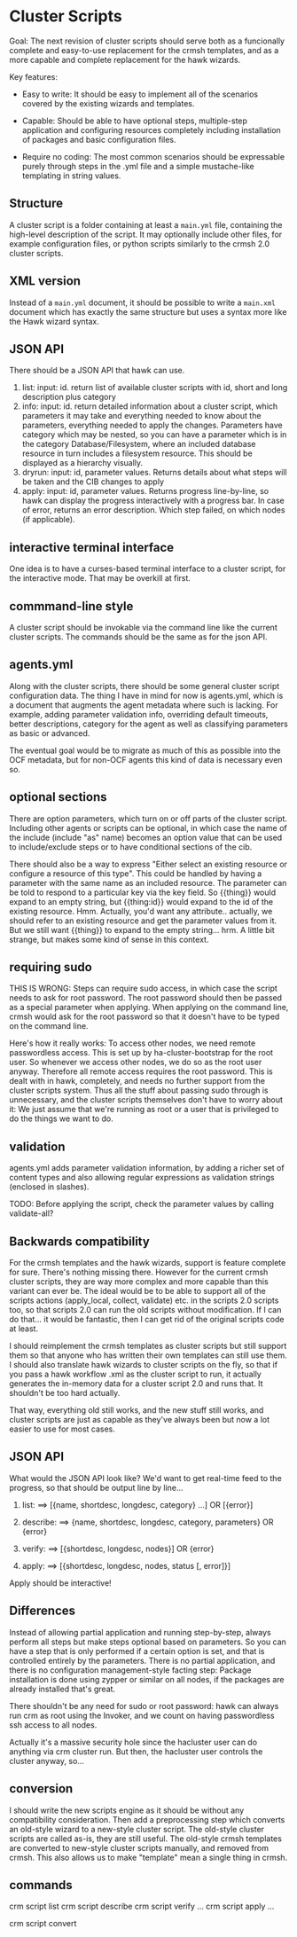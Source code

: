 # Cluster Scripts

Goal: The next revision of cluster scripts should serve both as a
funcionally complete and easy-to-use replacement for the crmsh
templates, and as a more capable and complete replacement for the hawk
wizards.

Key features:

- Easy to write: It should be easy to implement all of the scenarios
  covered by the existing wizards and templates.

- Capable: Should be able to have optional steps, multiple-step
  application and configuring resources completely including
  installation of packages and basic configuration files.

- Require no coding: The most common scenarios should be expressable
  purely through steps in the .yml file and a simple mustache-like
  templating in string values.

## Structure

A cluster script is a folder containing at least a `main.yml` file,
containing the high-level description of the script. It may optionally
include other files, for example configuration files, or python
scripts similarly to the crmsh 2.0 cluster scripts.


## XML version

Instead of a `main.yml` document, it should be possible to write a
`main.xml` document which has exactly the same structure but uses a
syntax more like the Hawk wizard syntax.

## JSON API

There should be a JSON API that hawk can use.

1. list: input: id. return list of available cluster scripts with id, short
and long description plus category
2. info: input: id. return detailed information about a cluster script, which
parameters it may take and everything needed to know about the
parameters, everything needed to apply the changes. Parameters have
category which may be nested, so you can have a parameter which is in
the category Database/Filesystem, where an included database resource
in turn includes a filesystem resource. This should be displayed as a
hierarchy visually.
3. dryrun: input: id, parameter values. Returns details about what
steps will be taken and the CIB changes to apply
4. apply: input: id, parameter values. Returns progress line-by-line,
so hawk can display the progress interactively with a progress bar.
In case of error, returns an error description. Which step failed, on
which nodes (if applicable).

## interactive terminal interface

One idea is to have a curses-based terminal interface to a cluster
script, for the interactive mode. That may be overkill at first.

## commmand-line style

A cluster script should be invokable via the command line like the
current cluster scripts. The commands should be the same as for the
json API.

## agents.yml

Along with the cluster scripts, there should be some general cluster
script configuration data. The thing I have in mind for now is
agents.yml, which is a document that augments the agent metadata where
such is lacking. For example, adding parameter validation info,
overriding default timeouts, better descriptions, category for the
agent as well as classifying parameters as basic or advanced.

The eventual goal would be to migrate as much of this as possible into
the OCF metadata, but for non-OCF agents this kind of data is
necessary even so.


## optional sections

There are option parameters, which turn on or off parts of the cluster
script. Including other agents or scripts can be optional, in which
case the name of the include (include "as" name) becomes an option
value that can be used to include/exclude steps or to have conditional
sections of the cib.

There should also be a way to express "Either select an existing
resource or configure a resource of this type". This could be handled
by having a parameter with the same name as an included resource. The
parameter can be told to respond to a particular key via the key
field. So {{thing}} would expand to an empty string, but {{thing:id}}
would expand to the id of the existing resource. Hmm. Actually, you'd
want any attribute.. actually, we should refer to an existing resource
and get the parameter values from it. But we still want {{thing}} to
expand to the empty string... hrm. A little bit strange, but makes
some kind of sense in this context.

## requiring sudo

THIS IS WRONG:
Steps can require sudo access, in which case the script needs to ask
for root password. The root password should then be passed as a
special parameter when applying. When applying on the command line,
crmsh would ask for the root password so that it doesn't have to be
typed on the command line.

Here's how it really works: To access other nodes, we need remote
passwordless access. This is set up by ha-cluster-bootstrap for the
root user. So whenever we access other nodes, we do so as the root
user anyway. Therefore all remote access requires the root
password. This is dealt with in hawk, completely, and needs no further
support from the cluster scripts system. Thus all the stuff about
passing sudo through is unnecessary, and the cluster scripts
themselves don't have to worry about it: We just assume that we're
running as root or a user that is privileged to do the things we want
to do.

## validation

agents.yml adds parameter validation information, by adding a richer
set of content types and also allowing regular expressions as
validation strings (enclosed in slashes).

TODO: Before applying the script, check the parameter values by
calling <agent> validate-all?

## Backwards compatibility

For the crmsh templates and the hawk wizards, support is feature
complete for sure. There's nothing missing there. However for the
current crmsh cluster scripts, they are way more complex and more
capable than this variant can ever be. The ideal would be to be able
to support all of the scripts actions (apply_local, collect, validate)
etc. in the scripts 2.0 scripts too, so that scripts 2.0 can run the
old scripts without modification. If I can do that... it would be
fantastic, then I can get rid of the original scripts code at least.

I should reimplement the crmsh templates as cluster scripts but still
support them so that anyone who has written their own templates can
still use them. I should also translate hawk wizards to cluster
scripts on the fly, so that if you pass a hawk workflow .xml as the
cluster script to run, it actually generates the in-memory data for a
cluster script 2.0 and runs that. It shouldn't be too hard actually.

That way, everything old still works, and the new stuff still works,
and cluster scripts are just as capable as they've always been but now
a lot easier to use for most cases.


## JSON API

What would the JSON API look like? We'd want to get real-time feed to
the progress, so that should be output line by line...

1. list: ==>
[{name, shortdesc, longdesc, category} ...]
OR
[{error}]

2. describe: <name> ==>
{name, shortdesc, longdesc, category, parameters}
OR
{error}

3. verify: <name> <parameters> ==>
[{shortdesc, longdesc, nodes}]
OR
{error}

4. apply: <name> <parameters> ==>
[{shortdesc, longdesc, nodes, status [, error]}]

Apply should be interactive!


## Differences

Instead of allowing partial application and running step-by-step,
always perform all steps but make steps optional based on
parameters. So you can have a step that is only performed if a certain
option is set, and that is controlled entirely by the
parameters. There is no partial application, and there is no
configuration management-style facting step: Package installation is
done using zypper or similar on all nodes, if the packages are already
installed that's great.

There shouldn't be any need for sudo or root password: hawk can always
run crm as root using the Invoker, and we count on having passwordless
ssh access to all nodes.

Actually it's a massive security hole since the hacluster user can do
anything via crm cluster run. But then, the hacluster user controls
the cluster anyway, so...

## conversion

I should write the new scripts engine as it should be without any
compatibility consideration. Then add a preprocessing step which
converts an old-style wizard to a new-style cluster script. The
old-style cluster scripts are called as-is, they are still useful.
The old-style crmsh templates are converted to new-style cluster
scripts manually, and removed from crmsh. This also allows us to make
"template" mean a single thing in crmsh.



## commands

crm script list
crm script describe <name>
crm script verify <name> <params>...
crm script apply <name> <params>...

crm script convert <template>|<wizard>|<script 1.0>
crm script api <command> <params>...


## moving from scripts 1.0 to 2.0

There are really a few main things missing from the scripts 1.0 to make
them usable:

1. Support for configuring a CIB in a easier way than writing a python
script and invoking it.

2. Support for including another script as a sub-step / partial.

3. Support for having optional steps via on/off parameters.

4. Support for executing commands or small bash snippets directly.

5. Categories for parameters and scripts.

so,

1. a new top-level section: include:

2. New step actions:

  - call
  - install - ensure that the given packages are installed
  - service - ensure that the given service states are enforced
  - cib - apply the given CIB
  

## from hawk wizards

the hawk override construction means "use this as the default value
for this parameter instead of whatever the default was". Maybe a more
intuitive approach is to merge the contents of parameters in the
include template block with the parameters in the actual template to
get the final information.


Parameters should have the same elements as resource agent parameters
as far as possible:

- name
- unique (?) Means that other instances of this agent cannot be
  configured with the same value. For example, a virtual IP.
- required (?) Should default to true, I think.
- longdesc
- shortdesc
- default
- type - basic types plus /<regex>/, [choice1, choice2, ...], file,
  device, directory, port, ipaddress, <n>..<m>

Yeah. Should switch from "name+description" to
"name+shortdesc+longdesc" for both scripts and parameters.


# stepwise execution

There's no reason not to keep supporting this! In fact, we should be
able to be mostly backwards-compatible with earlier scripts.

# XML document format

There's no reason this shouldn't be doable either! Just need a

XML -> Script() parser.


# simplified agent inheritance

When an agent is included, you could of course insert it in a CIB and
a reasonable default primitive will be created for it.

The required parameters of that agent will be exposed as parameters
for the script, unless there are explicit parameters in the script
that override those parameters. For example, if there is a "ip"
parameter that has "from: IPaddr2", then the ip parameter of IPaddr2
will not be directly exposed, but the default description and value,
etc. for the ip parameter will be taken from the IPaddr2 metadata.

# parameters and options

Options should be merged across scripts. So an option "install" would
appear as a single option, and apply to all included scripts as well,
if they have such an option.

Really, the include structure should be quite simple. I don't know how
complex it is in the crmsh templates, but it only needs to be complex
enough to replace what templates can do now. And in hawk, workflows
can include templates, but templates don't include other templates (do
they?)

Really, maybe this is what I want:

- scripts can include agents, but not other scripts? Is that good
enough for now?

- agents can be amended with agents.yml / something like that. Maybe
  an agents subfolder where


### improving agent metadata

The agent metadata is deficient:

1. parameters are not categorized as basic or advanced
2. parameters don't have validation info beyond basic types
3. 


### reboot


A configuration script has a description, a set of parameters, a set
of referenced resource agents and a set of referenced configuration
scripts. It then distills this down to

1. a grouped list of parameters (so each parameter is in a group) -
   parameters are either required or optional, and can also have a
   category which is basic (default), advanced or something else. By
   default only the basic parameters are shown. If requested, the
   advanced parameters are also shown. In the webui, this is done by
   requesting all and hiding the advanced parameters.
   Parameters have validation. This is either coming from the agent,
   or from some augmentation of the agents.
   The groups have a description and a required yes/no flag. If not
   required, the whole group can be skipped. This then also disables
   the steps associated with the group (or partial cib template...)

2. A linear sequence of steps to execute. This is performed in order
   when applying the configuration script.


This is distinct from the input. The input can be a hawk workflow, or
a configuration script for crmsh 2+.

The crmsh templates are still there but deprecated and will eventually
be removed.


The trick is to parse a hawk workflow or a configuration script into
this thing that can then output the list of parameters, and given
values for those parameters, a list of steps to perform (or actually
performing the steps)

Parameter groups beyond the first need a name. This is used on the
commandline so install=true virtual-ip:ip="..." can be used to disambiguate.


The parameter lists are

[{ "description": "Parameters",
   "required": true,
   "parameters": [
   {"name", "shortdesc", "longdesc", "type", "default"}]
   },
   { "name", "description": "Virtual IP",
   "required": true,
   "parameters": [
   }

[{"install":true}, {"ip":"192.168.0.3"}]



So! Scripts are either that, or a describing a single resource.


## handling script includes

For hawk, including templates is easy: Just merge the CIB output of
the included templates into the output of the main workflow.

However, for me it's not so easy: I want to give more control over
what happens, to elements can be initialized in the right order. For
example, configuring one resource first, then the next.

When it comes to CIB and agents, it's pretty easy. Just {{agent}} to
insert the CIB resource for the agent.

But for scripts? Scripts consists of multiple steps. There needs to be
a script or include action, to put where the script steps should be.

- script: filesystem

or

- include: filesystem

"include" would also work for agents, so instead of - cib: {{agent}}
you can do - include: agent. But I still want to allow {{agent}}
right? Yes. Because in that way, the agent output gets merged into the
CIB. Maybe for scripts, I can have a special rule that says that any
script that is referenced like that, the {{scriptname}} output will be
the output of the **last** cib action in that script. Does that make
sense? Or the output of the first applicable cib action? like, maybe
there's an optional cib action, but if that option is disabled, the
next cib action is used. Hmm. Seems confusing. Better to take either
the first or the last cib action.

Hmm, but it works, I think. I just inject the actions at any point I
see a include for the name, and I merge the parameters wherever the
step names match.

That also works for the agent-wrapper scripts: They just have one
action. include: <agent>

Yep, this is better. And doable.

